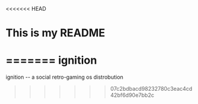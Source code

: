 <<<<<<< HEAD
# This is my README
=======
ignition
========

ignition -- a social retro-gaming os distrobution
>>>>>>> 07c2bdbacd98232780c3eac4cd42bf6d90e7bb2c

